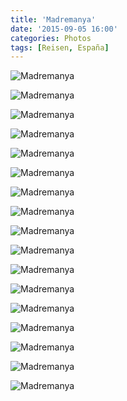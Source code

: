 ```yaml
---
title: 'Madremanya'
date: '2015-09-05 16:00'
categories: Photos
tags: [Reisen, España]
---
```


<div class='preview'><img src='{{urls.media}}/MadremanyaOK.jpg' alt='Madremanya'></div>

<a id='7602b7ab1e2c0429b821ab740d726ea1-800'></a>![Madremanya]({{urls.media}}/7602b7ab1e2c0429b821ab740d726ea1-800.jpg 'Парадный вход.')

<a id='78c23b4f0eb29cfadaccc659ef0b2643-800'></a>![Madremanya]({{urls.media}}/78c23b4f0eb29cfadaccc659ef0b2643-800.jpg 'Собор.')

<a id='8f2d1fa9f9ff2c75c38c0719d5668c7a-800'></a>![Madremanya]({{urls.media}}/8f2d1fa9f9ff2c75c38c0719d5668c7a-800.jpg 'Пять углов.')

<a id='921122f50fe7ea4c8b98bcc0e630868f-800'></a>![Madremanya]({{urls.media}}/921122f50fe7ea4c8b98bcc0e630868f-800.jpg 'Уличные таблички здесь вот такие.')

<a id='c403b0e053b3ac20ea2371c568ed7b41-800'></a>![Madremanya]({{urls.media}}/c403b0e053b3ac20ea2371c568ed7b41-800.jpg 'Окна и цветы.')

<a id='f54edb3529b742e73ccdc7c1f41c728f-800'></a>![Madremanya]({{urls.media}}/f54edb3529b742e73ccdc7c1f41c728f-800.jpg 'Выход к солнечной стороне.')

<a id='637f67c768ef18ca0c5c499da58a1958-800'></a>![Madremanya]({{urls.media}}/637f67c768ef18ca0c5c499da58a1958-800.jpg 'Просто дом.')

<a id='4f7cea7d54f3fcf7471d1ce3a8e275dd-800'></a>![Madremanya]({{urls.media}}/4f7cea7d54f3fcf7471d1ce3a8e275dd-800.jpg 'Проезд.')

<a id='8faf094bc6073aafd9cfce57e8b13e75-800'></a>![Madremanya]({{urls.media}}/8faf094bc6073aafd9cfce57e8b13e75-800.jpg 'Чей-то парадный подъезд.')

<a id='3b21a14a94fae605d97f29a71e9ca753-800'></a>![Madremanya]({{urls.media}}/3b21a14a94fae605d97f29a71e9ca753-800.jpg 'Вот примерно так тут выглядит все.')

<a id='9d3064f1090cb2aecde1992bebc39332-800'></a>![Madremanya]({{urls.media}}/9d3064f1090cb2aecde1992bebc39332-800.jpg 'Дом над обрывом.')

<a id='42f9253daa6cc61f8f44461f38cfddfd-800'></a>![Madremanya]({{urls.media}}/42f9253daa6cc61f8f44461f38cfddfd-800.jpg 'Спуск к огородам.')

<a id='313f920a5360b169a4aec8335a007dc2-800'></a>![Madremanya]({{urls.media}}/313f920a5360b169a4aec8335a007dc2-800.jpg 'Огород.')

<a id='c0a42a1a84a8e400b4ae1576154e1a73-800'></a>![Madremanya]({{urls.media}}/c0a42a1a84a8e400b4ae1576154e1a73-800.jpg 'Башня.')

<a id='dcc43f0d8788e973cd1ded0971525d30-800'></a>![Madremanya]({{urls.media}}/dcc43f0d8788e973cd1ded0971525d30-800.jpg 'Найди кота.')

<a id='60b85926332379d27a2b80f352a32b81-800'></a>![Madremanya]({{urls.media}}/60b85926332379d27a2b80f352a32b81-800.jpg 'Найди часы.')
